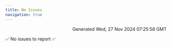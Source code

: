 ```yaml
---
title: No Issues
navigation: true
---
```


<p style="text-align:right;color:#cccs">
Generated Wed, 27 Nov 2024 07:25:58 GMT
</p>
<p>✅ No issues to report ✅</p>



